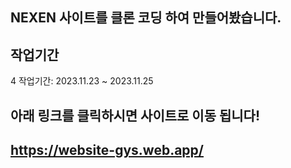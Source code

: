 <h2>NEXEN 사이트를 클론 코딩 하여 만들어봤습니다.<h2/>
<h2>작업기간</h2>4
작업기간: 2023.11.23 ~ 2023.11.25

<h2>아래 링크를 클릭하시면 사이트로 이동 됩니다!<h2/>

https://website-gys.web.app/
